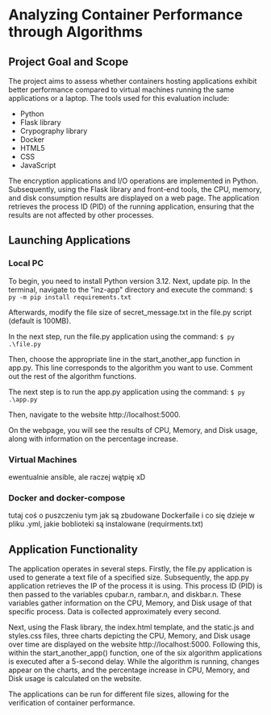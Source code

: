 # Analyzing Container Performance through Algorithms 
## Project Goal and Scope 

The project aims to assess whether containers hosting applications exhibit better performance compared to virtual machines running the same applications or a laptop. The tools used for this evaluation include:

* Python
* Flask library
* Crypography library
* Docker
* HTML5
* CSS
* JavaScript

The encryption applications and I/O operations are implemented in Python. Subsequently, using the Flask library and front-end tools, the CPU, memory, and disk consumption results are displayed on a web page. The application retrieves the process ID (PID) of the running application, ensuring that the results are not affected by other processes.


## Launching Applications 
### Local PC
To begin, you need to install Python version 3.12. Next, update pip. In the terminal, navigate to the "inz-app" directory and execute the command: 
`$ py -m pip install requirements.txt`

Afterwards, modify the file size of secret_message.txt in the file.py script (default is 100MB).

In the next step, run the file.py application using the command:
`$ py .\file.py`

Then, choose the appropriate line in the start_another_app function in app.py. This line corresponds to the algorithm you want to use. Comment out the rest of the algorithm functions.

The next step is to run the app.py application using the command: 
`$ py .\app.py`

Then, navigate to the website http://localhost:5000.

On the webpage, you will see the results of CPU, Memory, and Disk usage, along with information on the percentage increase.

### Virtual Machines
ewentualnie ansible, ale raczej wątpię xD

### Docker and docker-compose
tutaj coś o puszczeniu tym jak są zbudowane Dockerfaile i co się dzieje w pliku .yml, jakie boblioteki są instalowane (requirments.txt)


## Application Functionality
The application operates in several steps. Firstly, the file.py application is used to generate a text file of a specified size. Subsequently, the app.py application retrieves the IP of the process it is using. This process ID (PID) is then passed to the variables cpubar.n, rambar.n, and diskbar.n. These variables gather information on the CPU, Memory, and Disk usage of that specific process. Data is collected approximately every second.

Next, using the Flask library, the index.html template, and the static.js and styles.css files, three charts depicting the CPU, Memory, and Disk usage over time are displayed on the website http://localhost:5000. Following this, within the start_another_app() function, one of the six algorithm applications is executed after a 5-second delay. While the algorithm is running, changes appear on the charts, and the percentage increase in CPU, Memory, and Disk usage is calculated on the website.

The applications can be run for different file sizes, allowing for the verification of container performance.
